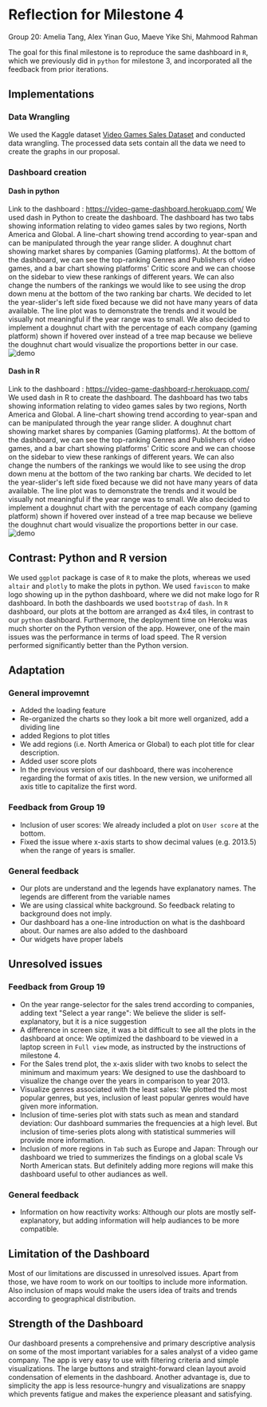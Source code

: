 # Reflection for Milestone 4

Group 20: Amelia Tang, Alex Yinan Guo, Maeve Yike Shi, Mahmood Rahman

The goal for this final milestone is to reproduce the same dashboard in `R`, which we previously did in `python` for milestone 3, and incorporated all the feedback from prior iterations. 

## Implementations 

### Data Wrangling 

We used the Kaggle dataset [Video Games Sales Dataset](https://www.kaggle.com/sidtwr/videogames-sales-dataset?select=Video_Games_Sales_as_at_22_Dec_2016.csv) and conducted data wrangling. The processed data sets contain all the data we need to create the graphs in our proposal. 

### Dashboard creation

#### Dash in python

Link to the dashboard : https://video-game-dashboard.herokuapp.com/
We used dash in Python to create the dashboard. The dashboard has two tabs showing information relating to video games sales by two regions, North America and Global. A line-chart showing trend according to year-span and can be manipulated through the year range slider. A doughnut chart showing market shares by companies (Gaming platforms). At the bottom of the dashboard, we can see the top-ranking Genres and Publishers of video games, and a bar chart showing platforms' Critic score and we can choose on the sidebar to view these rankings of different years. We can also change the numbers of the rankings we would like to see using the drop down menu at the bottom of the two ranking bar charts. We decided to let the year-slider's left side fixed because we did not have many years of data available. The line plot was to demonstrate the trends and it would be visually not meaningful if the year range was to small. We also decided to implement a doughnut chart with the percentage of each company (gaming platform) shown if hovered over instead of a tree map because we believe the doughnut chart would visualize the proportions better in our case.  
![demo](../fig/demo_py.gif)

#### Dash in R

Link to the dashboard : https://video-game-dashboard-r.herokuapp.com/
We used dash in R to create the dashboard. The dashboard has two tabs showing information relating to video games sales by two regions, North America and Global. A line-chart showing trend according to year-span and can be manipulated through the year range slider. A doughnut chart showing market shares by companies (Gaming platforms). At the bottom of the dashboard, we can see the top-ranking Genres and Publishers of video games, and a bar chart showing platforms' Critic score and we can choose on the sidebar to view these rankings of different years. We can also change the numbers of the rankings we would like to see using the drop down menu at the bottom of the two ranking bar charts. We decided to let the year-slider's left side fixed because we did not have many years of data available. The line plot was to demonstrate the trends and it would be visually not meaningful if the year range was to small. We also decided to implement a doughnut chart with the percentage of each company (gaming platform) shown if hovered over instead of a tree map because we believe the doughnut chart would visualize the proportions better in our case.  
![demo](../fig/demo_r.gif)

## Contrast: Python and R version

We used `ggplot` package is case of `R` to make the plots, whereas we used `altair` and `plotly` to make the plots in python. We used `faviscon` to make logo showing up in the python dashboard, where we did not make logo for R dashboard. In both the dashboards we used `bootstrap` of `dash`. In `R` dashboard, our plots at the bottom are arranged as 4x4 tiles, in contrast to our `python` dashboard. Furthermore, the deployment time on Heroku was much shorter on the Python version of the app. However, one of the main issues was the performance in terms of load speed. The R version performed significantly better than the Python version. 

## Adaptation

### General improvemnt

 - Added the loading feature
 - Re-organized the charts so they look a bit more well organized, add a dividing line
 - added Regions to plot titles
 - We add regions (i.e. North America or Global) to each plot title for clear description.
 - Added user score plots
 - In the previous version of our dashboard, there was incoherence regarding the format of axis titles. In the new version, we uniformed all axis title to capitalize the first word.

### Feedback from Group 19

 - Inclusion of user scores: We already included a plot on `User score` at the bottom.
 - Fixed the issue where x-axis starts to show decimal values (e.g. 2013.5) when the range of years is smaller.

### General feedback

 - Our plots are understand and the legends have explanatory names. The legends are different from the variable names
 - We are using classical white background. So feedback relating to background does not imply.
 - Our dashboard has a one-line introduction on what is the dashboard about. Our names are also added to the dashboard
 - Our widgets have proper labels
 
## Unresolved issues

### Feedback from Group 19

 - On the year range-selector for the sales trend according to companies, adding text "Select a year range": We believe the slider is self-explanatory, but it is a nice suggestion
 - A difference in screen size, it was a bit difficult to see all the plots in the dashboard at once: We optimized the dashboard to be viewed in a laptop screen in `Full view` mode, as instructed by the instructions of milestone 4.
 - For the Sales trend plot, the x-axis slider with two knobs to select the minimum and maximum years: We designed to use the dashboard to visualize the change over the years in comparison to year 2013.
 - Visualize genres associated with the least sales: We plotted the most popular genres, but yes, inclusion of least popular genres would have given more information.
 - Inclusion of  time-series plot with stats such as mean and standard deviation: Our dashboard summaries the frequencies at a high level. But inclusion of time-series plots along with statistical summeries will provide more information.
 - Inclusion of more regions in `Tab` such as Europe and Japan: Through our dashboard we tried to summerizes the findings on a global scale Vs North American stats. But definitely adding more regions will make this dashboard useful to other audiances as well.

### General feedback

 - Information on how reactivity works: Although our plots are mostly self-explanatory, but adding information will help audiances to be more compatible.

## Limitation of the Dashboard

Most of our limitations are discussed in unresolved issues. Apart from those, we have room to work on our tooltips to include more information. Also inclusion of maps would make the users idea of traits and trends according to geographical distribution.  

## Strength of the Dashboard

Our dashboard presents a comprehensive and primary descriptive analysis on some of the most important variables for a sales analyst of a video game company. The app is very easy to use with filtering criteria and simple visualizations. The large buttons and straight-forward clean layout avoid condensation of elements in the dashboard. Another advantage is, due to simplicity the app is less resource-hungry and visualizations are snappy which prevents fatigue and makes the experience pleasant and satisfying.
